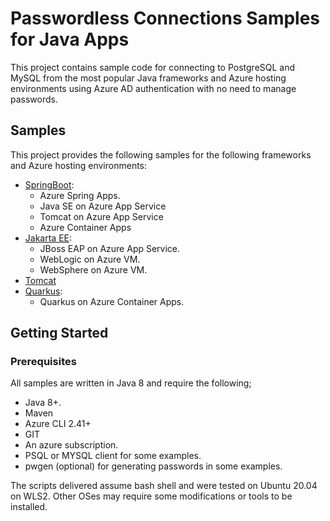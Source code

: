 # Passwordless Connections Samples for Java Apps

This project contains sample code for connecting to PostgreSQL and MySQL from the most popular Java frameworks and Azure hosting environments using Azure AD authentication with no need to manage passwords.

## Samples

This project provides the following samples for the following frameworks and Azure hosting environments:

* [SpringBoot](SpringBoot/README.md):
  * Azure Spring Apps.
  * Java SE on Azure App Service
  * Tomcat on Azure App Service
  * Azure Container Apps
* [Jakarta EE](JakartaEE/README.md):
  * JBoss EAP on Azure App Service.
  * WebLogic on Azure VM.
  * WebSphere on Azure VM.
* [Tomcat](Tomcat/README.md)
* [Quarkus](Quarkus/README.md):
  * Quarkus on Azure Container Apps.

## Getting Started

### Prerequisites

All samples are written in Java 8 and require the following;

- Java 8+.
- Maven
- Azure CLI 2.41+
- GIT
- An azure subscription.
- PSQL or MYSQL client for some examples.
- pwgen (optional) for generating passwords in some examples.

The scripts delivered assume bash shell and were tested on Ubuntu 20.04 on WLS2. Other OSes may require some modifications or tools to be installed.
